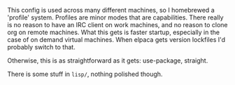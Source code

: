This config is used across many different machines, so I homebrewed a 'profile' system. Profiles are minor modes that are capabilities. There really is no reason to have an IRC client on work machines, and no reason to clone org on remote machines. What this gets is faster startup, especially in the case of on demand virtual machines. When elpaca gets version lockfiles I'd probably switch to that.

Otherwise, this is as straightforward as it gets: use-package, straight.

There is some stuff in `lisp/`, nothing polished though.


